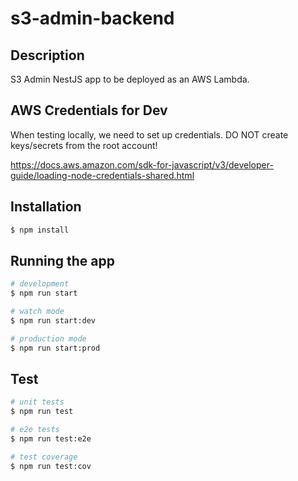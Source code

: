 # s3-admin-backend

## Description
S3 Admin NestJS app to be deployed as an AWS Lambda.


## AWS Credentials for Dev
When testing locally, we need to set up credentials.
DO NOT create keys/secrets from the root account!

https://docs.aws.amazon.com/sdk-for-javascript/v3/developer-guide/loading-node-credentials-shared.html


## Installation

```bash
$ npm install
```

## Running the app

```bash
# development
$ npm run start

# watch mode
$ npm run start:dev

# production mode
$ npm run start:prod
```

## Test

```bash
# unit tests
$ npm run test

# e2e tests
$ npm run test:e2e

# test coverage
$ npm run test:cov
```
